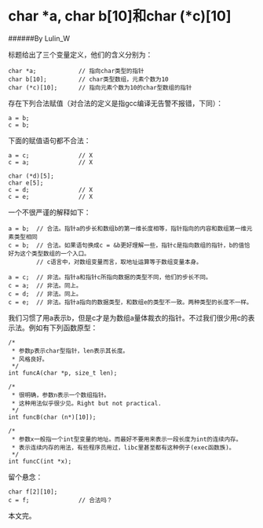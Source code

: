 ﻿# char \*a, char b[10]和char (\*c)\[10\]
######By Lulin_W

标题给出了三个变量定义，他们的含义分别为：

	char *a;			// 指向char类型的指针  
	char b[10];			// char类型数组，元素个数为10
	char (*c)[10];		// 指向元素个数为10的char型数组的指针
	
存在下列合法赋值（对合法的定义是指gcc编译无告警不报错，下同）：

	a = b;
	c = b;
	
下面的赋值语句都不合法：

	a = c;				// X
	c = a;				// X
	
	char (*d)[5];
	char e[5];
	c = d;				// X
	c = e;				// X
	
	
一个不很严谨的解释如下：

	a = b;	// 合法。指针a的步长和数组b的第一维长度相等，指针指向的内容和数组第一维元素类型相同
	c = b;	// 合法。如果语句换成c = &b更好理解一些，指针c是指向数组的指针，b的值恰好为这个类型数组的一个入口。
			// c语言中，对数组变量而言，取地址运算等于数组变量本身。
			
	a = c;	// 非法。指针a和指针c所指向数据的类型不同，他们的步长不同。
	c = a;	// 非法。同上。
	c = d;	// 非法。同上。
	c = e;	// 非法。指针a指向的数据类型，和数组e的类型不一致。两种类型的长度不一样。
	
我们习惯了用a表示b，但是c才是为数组a量体裁衣的指针。不过我们很少用c的表示法。例如有下列函数原型：

	/*
	 * 参数p表示char型指针，len表示其长度。
	 * 风格良好。
	 */
	int funcA(char *p, size_t len);
	
	/*
	 * 很明确，参数n表示一个数组指针。
	 * 这种用法似乎很少见。Right but not practical.
	 */
	int funcB(char (n*)[10]);
	
	/*
	 * 参数x一般指一个int型变量的地址。而最好不要用来表示一段长度为int的连续内存。
	 * 表示连续内存的用法，有些程序员用过，libc里甚至都有这种例子(exec函数族)。
	 */
	int funcC(int *x);
	
留个悬念：

	char f[2][10];
	c = f;				// 合法吗？
	
本文完。
